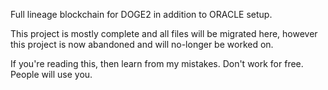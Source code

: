 Full lineage blockchain for DOGE2 in addition to ORACLE setup.

This project is mostly complete and all files will be migrated here, however this project is now abandoned and will no-longer be worked on.

If you're reading this, then learn from my mistakes. Don't work for free. People will use you.
